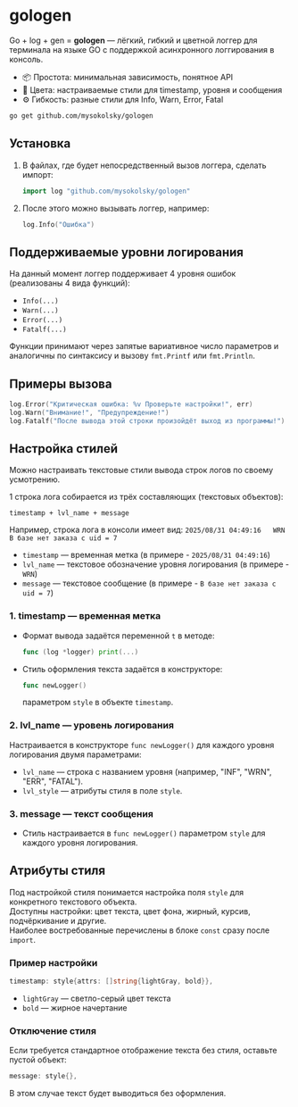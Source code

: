 <!-- gologen v.0.1.3 - simple logger in golang, async logging and emergency print via shutdown

author: github.com/mysokolsky
t.me/timeforpeople -->

# gologen

Go + log + gen = **gologen** — лёгкий, гибкий и цветной логгер для терминала на языке GO с поддержкой асинхронного логгирования в консоль.

- 📦  Простота: минимальная зависимость, понятное API
- 🌈  Цвета: настраиваемые стили для timestamp, уровня и сообщения
- ⚙️  Гибкость: разные стили для Info, Warn, Error, Fatal

```bash
go get github.com/mysokolsky/gologen
```

## Установка

1. В файлах, где будет непосредственный вызов логгера, сделать импорт:
   ```go
   import log "github.com/mysokolsky/gologen"
   ```
2. После этого можно вызывать логгер, например:
   ```go
   log.Info("Ошибка")
   ```

## Поддерживаемые уровни логирования

На данный момент логгер поддерживает 4 уровня ошибок (реализованы 4 вида функций):

- `Info(...)`
- `Warn(...)`
- `Error(...)`
- `Fatalf(...)`

Функции принимают через запятые вариативное число параметров и аналогичны по синтаксису и вызову `fmt.Printf` или `fmt.Println`.

## Примеры вызова

```go
log.Error("Критическая ошибка: %v Проверьте настройки!", err)
log.Warn("Внимание!", "Предупреждение!")
log.Fatalf("После вывода этой строки произойдёт выход из программы!")
```

## Настройка стилей

Можно настраивать текстовые стили вывода строк логов по своему усмотрению.

1 строка лога собирается из трёх составляющих (текстовых объектов):

```
timestamp + lvl_name + message
```

Например, строка лога в консоли имеет вид:
`2025/08/31 04:49:16   WRN   В базе нет заказа с uid = 7`

- `timestamp` — временная метка  (в примере - `2025/08/31 04:49:16`)
- `lvl_name` — текстовое обозначение уровня логирования (в примере - `WRN`)  
- `message` — текстовое сообщение (в примере - `В базе нет заказа с uid = 7`)

### 1. timestamp — временная метка
- Формат вывода задаётся переменной `t` в методе:
  ```go
  func (log *logger) print(...)
  ```
- Стиль оформления текста задаётся в конструкторе:
  ```go
  func newLogger()
  ```
  параметром `style` в объекте `timestamp`.

### 2. lvl_name — уровень логирования
Настраивается в конструкторе `func newLogger()` для каждого уровня логирования двумя параметрами:

- `lvl_name` — строка с названием уровня (например, "INF", "WRN", "ERR", "FATAL").
- `lvl_style` — атрибуты стиля в поле `style`.

### 3. message — текст сообщения
- Стиль настраивается в `func newLogger()` параметром `style` для каждого уровня логирования.

## Атрибуты стиля

Под настройкой стиля понимается настройка поля `style` для конкретного текстового объекта.  
Доступны настройки: цвет текста, цвет фона, жирный, курсив, подчёркивание и другие.  
Наиболее востребованные перечислены в блоке `const` сразу после `import`.

### Пример настройки

```go
timestamp: style{attrs: []string{lightGray, bold}},
```

- `lightGray` — светло-серый цвет текста  
- `bold` — жирное начертание

### Отключение стиля

Если требуется стандартное отображение текста без стиля, оставьте пустой объект:

```go
message: style{},
```

В этом случае текст будет выводиться без оформления.

